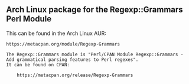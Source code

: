 ## Arch Linux package for the Regexp::Grammars Perl Module

This can be found in the Arch Linux AUR:

    https://metacpan.org/module/Regexp-Grammars

    The Regexp::Grammars module is "Perl/CPAN Module Regexp::Grammars - Add grammatical parsing features to Perl regexes".
    It can be found on CPAN:

        https://metacpan.org/release/Regexp-Grammars
